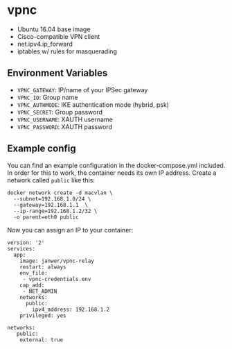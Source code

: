 # vpnc

- Ubuntu 16.04 base image
- Cisco-compatible VPN client
- net.ipv4.ip_forward
- iptables w/ rules for masquerading

## Environment Variables

- `VPNC_GATEWAY`: IP/name of your IPSec gateway
- `VPNC_ID`: Group name
- `VPNC_AUTHMODE`: IKE authentication mode (hybrid, psk)
- `VPNC_SECRET`: Group password
- `VPNC_USERNAME`: XAUTH username
- `VPNC_PASSWORD`: XAUTH password

## Example config

You can find an example configuration in the docker-compose.yml included. In order for this to work, the container needs its own IP address. Create a network called `public` like this:

```
docker network create -d macvlan \
  --subnet=192.168.1.0/24 \
  --gateway=192.168.1.1  \
  --ip-range=192.168.1.2/32 \
  -o parent=eth0 public
```

Now you can assign an IP to your container:

```
version: '2'
services:
  app:
    image: janwer/vpnc-relay
    restart: always
    env_file:
     - vpnc-credentials.env
    cap_add:
     - NET_ADMIN
    networks:
      public:
        ipv4_address: 192.168.1.2
    privileged: yes

networks:
   public:
    external: true
```
